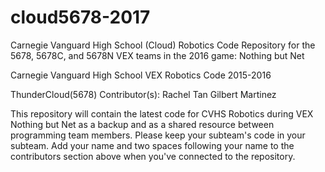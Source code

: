 # cloud5678-2017

Carnegie Vanguard High School (Cloud) Robotics Code Repository for the 5678, 5678C, and 5678N VEX teams in the 2016 game: Nothing but Net

Carnegie Vanguard High School VEX Robotics Code 2015-2016

ThunderCloud(5678) Contributor(s): 
Rachel Tan 
Gilbert Martinez 

This repository will contain the latest code for CVHS Robotics during VEX Nothing but Net as a backup and as a shared resource between programming team members. Please keep your subteam's code in your subteam. Add your name and two spaces following your name to the contributors section above when you've connected to the repository.